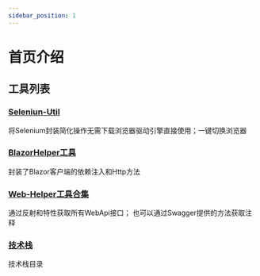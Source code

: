 ```yaml
---
sidebar_position: 1
---
```

# 首页介绍

## 工具列表

### [Seleniun-Util](selenium-uitl/selenium)

将Selenium封装简化操作无需下载浏览器驱动引擎直接使用；一键切换浏览器

### [BlazorHelper工具](blazor/blazor-helper)

封装了Blazor客户端的依赖注入和Http方法

### [Web-Helper工具合集](webutil/web-helper)

通过反射和特性获取所有WebApi接口；
也可以通过Swagger提供的方法获取注释

### [技术栈](technology-stack/technology-stack.md)

技术栈目录